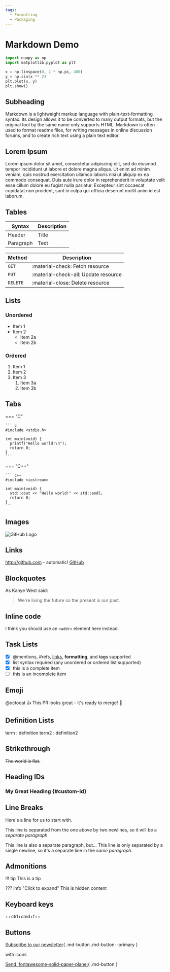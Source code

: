 ```yaml
---
tags:
  - Formatting
  - Packaging
---
```


# Markdown Demo

```python linenums="1"  title="my_file.py"
import numpy as np
import matplotlib.pyplot as plt

x = np.linspace(0, 2 * np.pi, 400)
y = np.sin(x ** 2)
plt.plot(x, y)
plt.show()
```

## Subheading

Markdown is a lightweight markup language with plain-text-formatting syntax. Its
design allows it to be converted to many output formats, but the original tool
by the same name only supports HTML. Markdown is often used to format readme
files, for writing messages in online discussion forums, and to create rich text
using a plain text editor.

## Lorem Ipsum

Lorem ipsum dolor sit amet, consectetur adipiscing elit, sed do eiusmod tempor incididunt ut labore et dolore magna aliqua. Ut enim ad minim veniam, quis nostrud exercitation ullamco laboris nisi ut aliquip ex ea commodo consequat. Duis aute irure dolor in reprehenderit in voluptate velit esse cillum dolore eu fugiat nulla pariatur. Excepteur sint occaecat cupidatat non proident, sunt in culpa qui officia deserunt mollit anim id est laborum.

## Tables

| Syntax | Description |
| ----------- | ----------- |
| Header | Title |
| Paragraph | Text |

| Method      | Description                          |
| ----------- | ------------------------------------ |
| `GET`       | :material-check:     Fetch resource  |
| `PUT`       | :material-check-all: Update resource |
| `DELETE`    | :material-close:     Delete resource |

## Lists

### Unordered

* Item 1
* Item 2
  * Item 2a
  * Item 2b

### Ordered

1. Item 1
1. Item 2
1. Item 3
    1. Item 3a
    1. Item 3b

## Tabs

=== "C"

    ``` c
    #include <stdio.h>

    int main(void) {
      printf("Hello world!\n");
      return 0;
    }
    ```

=== "C++"

    ``` c++
    #include <iostream>

    int main(void) {
      std::cout << "Hello world!" << std::endl;
      return 0;
    }
    ```

## Images

![GitHub Logo](/images/logo.png)

## Links

<http://github.com> - automatic!
[GitHub](http://github.com)

## Blockquotes

As Kanye West said:

> We're living the future so
> the present is our past.

## Inline code

I think you should use an `<addr>` element here instead.

## Task Lists

* [x] @mentions, #refs, [links](), **formatting**, and <del>tags</del> supported
* [x] list syntax required (any unordered or ordered list supported)
* [x] this is a complete item
* [ ] this is an incomplete item

## Emoji

@octocat :+1: This PR looks great - it's ready to merge! :rocket:

## Definition Lists

term
: definition
term2
: definition2

## Strikethrough

~~The world is flat.~~

## Heading IDs

### My Great Heading {#custom-id}

## Line Breaks

Here's a line for us to start with.

This line is separated from the one above by two newlines, so it will be a *separate paragraph*.

This line is also a separate paragraph, but...
This line is only separated by a single newline, so it's a separate line in the *same paragraph*.

## Admonitions

!!! tip
    This is a tip

??? info "Click to expand"
    This is hidden content

## Keyboard keys

++ctrl+cmd+f++

## Buttons

[Subscribe to our newsletter](#){ .md-button .md-button--primary }

with icons

[Send :fontawesome-solid-paper-plane:](#){ .md-button }
